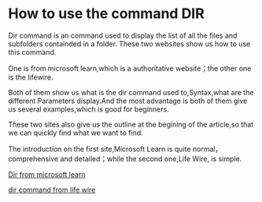 # How to use the command DIR

Dir command is an command used to display the list of all the files and subfolders containded in a folder. These two websites show us how to use this command.

One is from microsoft learn,which is a authoritative website；the other one is the lifewire.

Both of them show us what is the dir command used to,Syntax,what are the different Parameters display.And the most advantage is both of them give us several examples,which is good for beginners.

These two sites also give us the outline at the begining of the article,so that we can quickly find what we want to find.

The introduction on the first site,Microsoft Learn is quite normal，comprehensive and detailed；while the second one,Life Wire, is simple.








[Dir from microsoft learn](https://learn.microsoft.com/en-us/windows-server/administration/windows-commands/dir)

[dir command from life wire](https://www.lifewire.com/dir-command-4050018)
